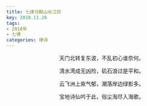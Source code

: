 ```yaml
---
title: 七律马鞍山长江叹
key: 2018.11.26
tags: 
- 2018年 
- 七律
categories: 律诗
---
```


<p align="center">天门北转复东波，不乱初心谁奈何。
</p>
<p align="center">清水湾成无凶险，矶石浪过是平和。
</p>
<p align="center">云飞洲上紫气郁，潮落岸边绿影多。
</p>
<p align="center">宝地诗仙吟于此，俗尘淘尽入海歌。
</p>
